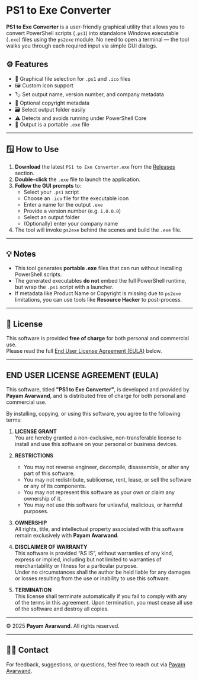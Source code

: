 # PS1 to Exe Converter

**PS1 to Exe Converter** is a user-friendly graphical utility that allows you to convert PowerShell scripts (`.ps1`) into standalone Windows executable (`.exe`) files using the `ps2exe` module. No need to open a terminal — the tool walks you through each required input via simple GUI dialogs.


## ⚙️ Features

- 📁 Graphical file selection for `.ps1` and `.ico` files
- 🖼️ Custom icon support
- 🏷️ Set output name, version number, and company metadata
- 🧾 Optional copyright metadata
- 🗃️ Select output folder easily
- ⚠️ Detects and avoids running under PowerShell Core
- 🚀 Output is a portable `.exe` file

---

## 🪟 How to Use

1. **Download** the latest `PS1 to Exe Converter.exe` from the [Releases](https://github.com/payam-avarwand/PS1-to-Exe-Converter/releases/tag/Powershell2Exe) section.
2. **Double-click** the `.exe` file to launch the application.
3. **Follow the GUI prompts** to:
   - Select your `.ps1` script
   - Choose an `.ico` file for the executable icon
   - Enter a name for the output `.exe`
   - Provide a version number (e.g. `1.0.0.0`)
   - Select an output folder
   - (Optionally) enter your company name
4. The tool will invoke `ps2exe` behind the scenes and build the `.exe` file.


---

## 💡 Notes

- This tool generates **portable .exe** files that can run without installing PowerShell scripts.
- The generated executables **do not** embed the full PowerShell runtime, but wrap the `.ps1` script with a launcher.
- If metadata like Product Name or Copyright is missing due to `ps2exe` limitations,
  you can use tools like **Resource Hacker** to post-process.

---

## 📄 License

This software is provided **free of charge** for both personal and commercial use.  
Please read the full [End User License Agreement (EULA)](#end-user-license-agreement-eula) below.

---

## END USER LICENSE AGREEMENT (EULA)

This software, titled **"PS1 to Exe Converter"**, is developed and provided by **Payam Avarwand**, and is distributed free of charge for both personal and commercial use.

By installing, copying, or using this software, you agree to the following terms:

1. **LICENSE GRANT**  
   You are hereby granted a non-exclusive, non-transferable license to install and use this software on your personal or business devices.

2. **RESTRICTIONS**  
   - You may not reverse engineer, decompile, disassemble, or alter any part of this software.  
   - You may not redistribute, sublicense, rent, lease, or sell the software or any of its components.  
   - You may not represent this software as your own or claim any ownership of it.  
   - You may not use this software for unlawful, malicious, or harmful purposes.

3. **OWNERSHIP**  
   All rights, title, and intellectual property associated with this software remain exclusively with **Payam Avarwand**.

4. **DISCLAIMER OF WARRANTY**  
   This software is provided “AS IS”, without warranties of any kind, express or implied, including but not limited to warranties of merchantability or fitness for a particular purpose.  
   Under no circumstances shall the author be held liable for any damages or losses resulting from the use or inability to use this software.

5. **TERMINATION**  
   This license shall terminate automatically if you fail to comply with any of the terms in this agreement. Upon termination, you must cease all use of the software and destroy all copies.

---

© 2025 **Payam Avarwand**. All rights reserved.

---

## 🙋‍♂️ Contact

For feedback, suggestions, or questions, feel free to reach out via [Payam Avarwand](payam_avar@yahoo.com).
